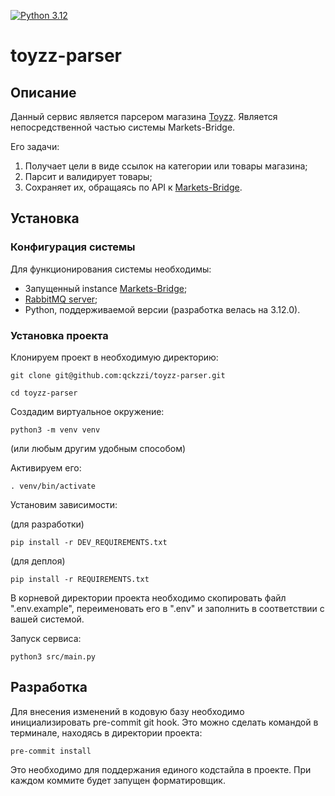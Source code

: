 [![Python 3.12](https://img.shields.io/badge/python-3.12-green.svg)](https://www.python.org/downloads/release/python-3120/)
# toyzz-parser
## Описание
Данный сервис является парсером магазина [Toyzz](https://www.toyzzshop.com/). Является непосредственной частью системы
Markets-Bridge.

Его задачи:
1. Получает цели в виде ссылок на категории или товары магазина;
2. Парсит и валидирует товары;
3. Сохраняет их, обращаясь по API к [Markets-Bridge](https://github.com/qckzzi/markets-bridge-drf-app).

## Установка
### Конфигурация системы
Для функционирования системы необходимы:
- Запущенный instance [Markets-Bridge](https://github.com/qckzzi/markets-bridge-drf-app);
- [RabbitMQ server](https://www.rabbitmq.com/download.html);
- Python, поддерживаемой версии (разработка велась на 3.12.0).

### Установка проекта
Клонируем проект в необходимую директорию:
```shell
git clone git@github.com:qckzzi/toyzz-parser.git
```
```shell
cd toyzz-parser
```
Создадим виртуальное окружение:
```shell
python3 -m venv venv
```
(или любым другим удобным способом)

Активируем его:
```shell
. venv/bin/activate
```
Установим зависимости:

(для разработки)
```shell
pip install -r DEV_REQUIREMENTS.txt
```
(для деплоя)
```shell
pip install -r REQUIREMENTS.txt
```
В корневой директории проекта необходимо скопировать файл ".env.example", переименовать
его в ".env" и заполнить в соответствии с вашей системой.

Запуск сервиса:
```shell
python3 src/main.py
```
## Разработка

Для внесения изменений в кодовую базу необходимо инициализировать pre-commit git hook.
Это можно сделать командой в терминале, находясь в директории проекта:
```shell
pre-commit install
```
Это необходимо для поддержания 
единого кодстайла в проекте. При каждом коммите будет запущен форматировщик.